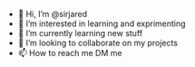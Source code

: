 - 👋 Hi, I’m @sirjared
- 👀 I’m interested in learning and exprimenting
- 🌱 I’m currently learning new stuff
- 💞️ I’m looking to collaborate on my projects
- 📫 How to reach me DM me

<!---
sirjared/sirjared is a ✨ special ✨ repository because its `README.md` (this file) appears on your GitHub profile.
You can click the Preview link to take a look at your changes.
--->
